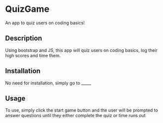 # QuizGame
An app to quiz users on coding basics!

## Description 
Using bootstrap and JS, this app will quiz users on coding basics, log their high scores and time them. 

## Installation
No need for installation, simply go to _____

## Usage
To use, simply click the start game button and the user will be prompted to answer questions until they either complete the quiz or time runs out

